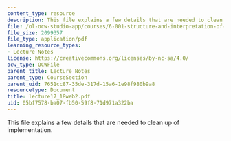 ```yaml
---
content_type: resource
description: This file explains a few details that are needed to clean up of implementation.
file: /ol-ocw-studio-app/courses/6-001-structure-and-interpretation-of-computer-programs-spring-2005/05bf7578ba07fb5059f871d971a322ba_lecture17_18web2.pdf
file_size: 2099357
file_type: application/pdf
learning_resource_types:
- Lecture Notes
license: https://creativecommons.org/licenses/by-nc-sa/4.0/
ocw_type: OCWFile
parent_title: Lecture Notes
parent_type: CourseSection
parent_uid: 7651cc87-35de-317d-15a6-1e98f980b9a8
resourcetype: Document
title: lecture17_18web2.pdf
uid: 05bf7578-ba07-fb50-59f8-71d971a322ba
---
```

This file explains a few details that are needed to clean up of implementation.